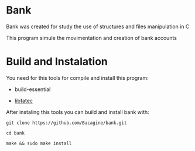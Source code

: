# Bank
<!--![git-hub large](bank.png) -->

Bank was created for study the use of structures and files manipulation in C

This program simule the movimentation and creation of bank accounts

# Build and Instalation
You need for this tools for compile and install this program:
 
- build-essential
 
- [libfatec](https://github.com/Bacagine/libfatec)

After instaling this tools you can build and install bank with:

`git clone https://github.com/Bacagine/bank.git`

`cd bank`

`make && sudo make install`
